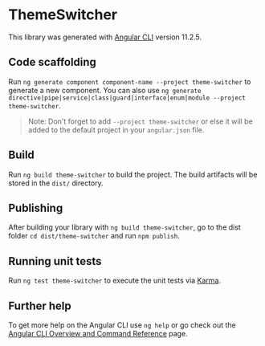 # ThemeSwitcher

This library was generated with [Angular CLI](https://github.com/angular/angular-cli) version 11.2.5.

## Code scaffolding

Run `ng generate component component-name --project theme-switcher` to generate a new component. You can also use `ng generate directive|pipe|service|class|guard|interface|enum|module --project theme-switcher`.
> Note: Don't forget to add `--project theme-switcher` or else it will be added to the default project in your `angular.json` file. 

## Build

Run `ng build theme-switcher` to build the project. The build artifacts will be stored in the `dist/` directory.

## Publishing

After building your library with `ng build theme-switcher`, go to the dist folder `cd dist/theme-switcher` and run `npm publish`.

## Running unit tests

Run `ng test theme-switcher` to execute the unit tests via [Karma](https://karma-runner.github.io).

## Further help

To get more help on the Angular CLI use `ng help` or go check out the [Angular CLI Overview and Command Reference](https://angular.io/cli) page.
